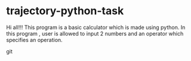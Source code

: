 # trajectory-python-task
Hi all!!! This program is a basic calculator which is made using python. In this program , user is allowed to input 2 numbers and an operator which specifies an operation. 

git